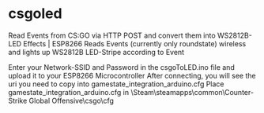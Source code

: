 # csgoled
Read Events from CS:GO via HTTP POST and convert them into WS2812B-LED Effects | ESP8266
Reads Events (currently only roundstate) wireless and lights up WS2812B LED-Stripe according to Event

Enter your Network-SSID and Password in the csgoToLED.ino file and upload it to your ESP8266 Microcontroller
After connecting, you will see the uri you need to copy into gamestate_integration_arduino.cfg
Place gamestate_integration_arduino.cfg in \Steam\steamapps\common\Counter-Strike Global Offensive\csgo\cfg
